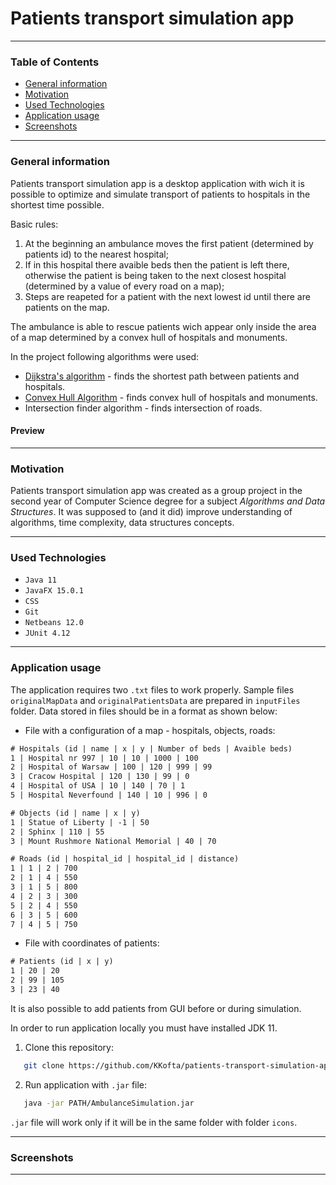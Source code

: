 # Patients transport simulation app

---

### Table of Contents

* [General information](#general-information)
* [Motivation](#motivation)
* [Used Technologies](#used-technologies)
* [Application usage](#application-usage)
* [Screenshots](#screenshots)

---

### General information

Patients transport simulation app is a desktop application with wich it is possible to optimize and simulate transport of patients to hospitals in the shortest time possible. 

Basic rules: 
1. At the beginning an ambulance moves the first patient (determined by patients id) to the nearest hospital;
2. If in this hospital there avaible beds then the patient is left there, otherwise the patient is being taken to the next closest hospital (determined by a value of every road on a map);
3. Steps are reapeted for a patient with the next lowest id until there are patients on the map.

The ambulance is able to rescue patients wich appear only inside the area of a map determined by a convex hull of hospitals and monuments.

In the project following algorithms were used:
* <a href="https://en.wikipedia.org/wiki/Dijkstra%27s_algorithm">Dijkstra's algorithm</a> - finds the shortest path between patients and hospitals. 
* <a href="https://en.wikipedia.org/wiki/Convex_hull_algorithms">Convex Hull Algorithm</a> - finds convex hull of hospitals and monuments.
* Intersection finder algorithm - finds intersection of roads.

#### Preview




---

### Motivation

Patients transport simulation app was created as a group project in the second year of Computer Science degree for a subject _Algorithms and Data Structures_. It was supposed to (and it did) improve understanding of algorithms, time complexity, data structures concepts. 

---

### Used Technologies

* `Java 11`
* `JavaFX 15.0.1`
* `CSS`
* `Git`
* `Netbeans 12.0`
* `JUnit 4.12`

---

### Application usage

The application requires two `.txt` files to work properly. Sample files `originalMapData` and `originalPatientsData` are prepared in `inputFiles` folder. Data stored in files should be in a format as shown below:

* File with a configuration of a map - hospitals, objects, roads:

```txt
# Hospitals (id | name | x | y | Number of beds | Avaible beds)
1 | Hospital nr 997 | 10 | 10 | 1000 | 100
2 | Hospital of Warsaw | 100 | 120 | 999 | 99
3 | Cracow Hospital | 120 | 130 | 99 | 0
4 | Hospital of USA | 10 | 140 | 70 | 1
5 | Hospital Neverfound | 140 | 10 | 996 | 0

# Objects (id | name | x | y)
1 | Statue of Liberty | -1 | 50
2 | Sphinx | 110 | 55
3 | Mount Rushmore National Memorial | 40 | 70

# Roads (id | hospital_id | hospital_id | distance)
1 | 1 | 2 | 700
2 | 1 | 4 | 550
3 | 1 | 5 | 800
4 | 2 | 3 | 300
5 | 2 | 4 | 550
6 | 3 | 5 | 600
7 | 4 | 5 | 750
```

* File with coordinates of patients:

```txt
# Patients (id | x | y)
1 | 20 | 20
2 | 99 | 105
3 | 23 | 40
```

It is also possible to add patients from GUI before or during simulation. 

In order to run application locally you must have installed JDK 11.

1. Clone this repository:
```bash
   git clone https://github.com/KKofta/patients-transport-simulation-app.git 
```

2. Run application with `.jar` file:
```bash
   java -jar PATH/AmbulanceSimulation.jar
```
`.jar` file will work only if it will be in the same folder with folder `icons`.

---

### Screenshots

---